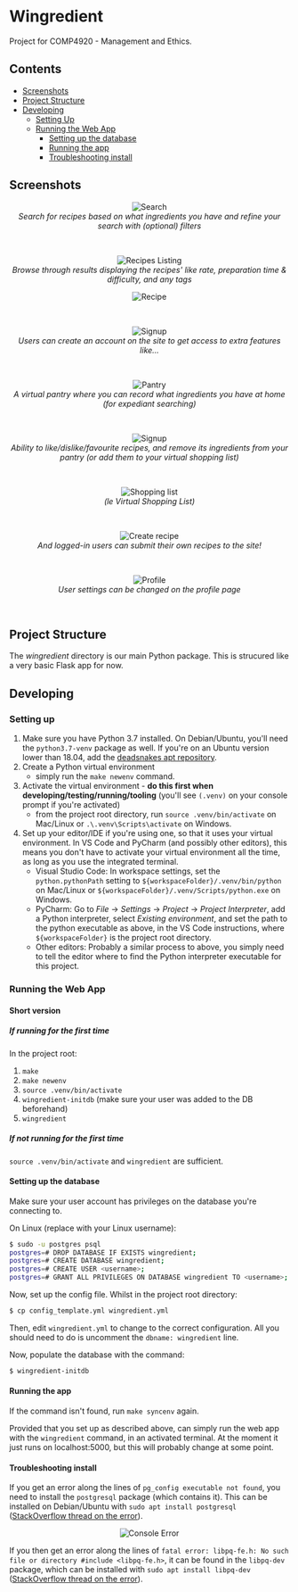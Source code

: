 # Wingredient
Project for COMP4920 - Management and Ethics.

## Contents
- [Screenshots](#Screenshots)
- [Project Structure](#ProjectStructure)
- [Developing](#Developing)
    - [Setting Up](#SettingUp)
    - [Running the Web App](#RunningTheWebApp)
        - [Setting up the database](#SettingUpTheDatabase)
        - [Running the app](#RunningTheApp)
        - [Troubleshooting install](#TroubleshootingInstall)

<a name="Screenshots"/>

## Screenshots
<p align="center">
    <img src="screenshots/home.png" alt="Search"/>
    <br>
    <i>Search for recipes based on what ingredients you have and refine your search with (optional) filters</i>
</p>
<br>

<p align="center">
    <img src="screenshots/recipe_list.png" alt="Recipes Listing"/>
    <br>
    <i>Browse through results displaying the recipes' like rate, preparation time & difficulty, and any tags</i>
</p>
<p align="center">
    <img src="screenshots/recipe.png" alt="Recipe"/>
</p>
<br>

<p align="center">
    <img src="screenshots/signup.png" alt="Signup"/>
    <br>
    <i>Users can create an account on the site to get access to extra features like...</i>
</p>
<br>

<p align="center">
    <img src="screenshots/pantry.png" alt="Pantry"/>
    <br>
    <i>A virtual pantry where you can record what ingredients you have at home (for expediant searching)</i>
</p>
<br>

<p align="center">
    <img src="screenshots/account_perks.png" alt="Signup"/>
    <br>
    <i>Ability to like/dislike/favourite recipes, and remove its ingredients from your pantry (or add them to your virtual shopping list)</i>
</p>
<br>
<p align="center">
    <img src="screenshots/shopping_list.png" alt="Shopping list"/>
    <br>
    <i>(le Virtual Shopping List)</i>
</p>
<br>

<p align="center">
    <img src="screenshots/create_recipes.png" alt="Create recipe"/>
    <br>
    <i>And logged-in users can submit their own recipes to the site!</i>
</p>
<br>

<p align="center">
    <img src="screenshots/profile.png" alt="Profile"/>
    <br>
    <i>User settings can be changed on the profile page</i>
</p>
<br>

<a name="ProjectStructure"/>

## Project Structure
The *wingredient* directory is our main Python package. This is strucured like a very basic Flask app for now.

<a name="Developing"/>

## Developing

<a name="SettingUp"/>

### Setting up
1. Make sure you have Python 3.7 installed. On Debian/Ubuntu, you'll need the `python3.7-venv` package as well. If you're on an Ubuntu version lower than 18.04, add the [deadsnakes apt repository](https://launchpad.net/~deadsnakes/+archive/ubuntu/ppa).
2. Create a Python virtual environment
    - simply run the `make newenv` command.
3. Activate the virtual environment - **do this first when developing/testing/running/tooling** (you'll see `(.venv)` on your console prompt if you're activated)
    - from the project root directory, run `source .venv/bin/activate` on Mac/Linux or `.\.venv\Scripts\activate` on Windows.
4. Set up your editor/IDE if you're using one, so that it uses your virtual environment. In VS Code and PyCharm (and possibly other editors), this means you don't have to activate your virtual environment all the time, as long as you use the integrated terminal.
    - Visual Studio Code: In workspace settings, set the `python.pythonPath` setting to `${workspaceFolder}/.venv/bin/python` on Mac/Linux or `${workspaceFolder}/.venv/Scripts/python.exe` on Windows.
    - PyCharm: Go to *File* -> *Settings* -> *Project* -> *Project Interpreter*, add a Python interpreter, select *Existing environment*, and set the path to the python executable as above, in the VS Code instructions, where `${workspaceFolder}` is the project root directory.
    - Other editors: Probably a similar process to above, you simply need to tell the editor where to find the Python interpreter executable for this project.

<a name="RunningTheWebApp"/>

### Running the Web App

#### Short version

##### If running for the first time
In the project root:
1. `make`
2. `make newenv`
3. `source .venv/bin/activate`
4. `wingredient-initdb` (make sure your user was added to the DB beforehand)
5. `wingredient`

##### If not running for the first time
`source .venv/bin/activate` and `wingredient` are sufficient.

<a name="SettingUpTheDatabase"/>

#### Setting up the database
Make sure your user account has privileges on the database you're connecting to.

On Linux (replace <username> with your Linux username):
```bash
$ sudo -u postgres psql
postgres=# DROP DATABASE IF EXISTS wingredient;
postgres=# CREATE DATABASE wingredient;
postgres=# CREATE USER <username>;
postgres=# GRANT ALL PRIVILEGES ON DATABASE wingredient TO <username>;
```

Now, set up the config file. Whilst in the project root directory:
```bash
$ cp config_template.yml wingredient.yml
```
Then, edit `wingredient.yml` to change to the correct configuration. All you should need to do is uncomment the `dbname: wingredient` line.

Now, populate the database with the command:
```bash
$ wingredient-initdb
```

<a name="RunningTheApp"/>

#### Running the app

If the command isn't found, run `make syncenv` again.

Provided that you set up as described above, can simply run the web app with the `wingredient` command, in an activated terminal. At the moment it just runs on localhost:5000, but this will probably change at some point.

<a name="TroubleshootingInstall"/>

#### Troubleshooting install
If you get an error along the lines of `pg_config executable not found`, you need to install the `postgresql` package (which contains it). 
This can be installed on Debian/Ubuntu with `sudo apt install postgresql` ([StackOverflow thread on the error](https://stackoverflow.com/questions/11618898/pg-config-executable-not-found)).
<p align="center">
    <img src="https://i.imgur.com/ss5iWaO.png" alt="Console Error"/>
</p>

If you then get an error along the lines of `fatal error: libpq-fe.h: No such file or directory #include <libpq-fe.h>`, it can be found in the `libpq-dev` package, which can be installed with `sudo apt install libpq-dev` ([StackOverflow thread on the error](https://unix.stackexchange.com/questions/345814/gcc-error-installing-psycopg2-package-for-python3-on-centos-7-3)).
